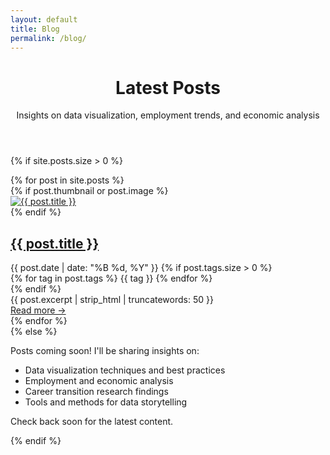```yaml
---
layout: default
title: Blog
permalink: /blog/
---
```


<div class="blog">
  <header class="page-header">
    <h1>Latest Posts</h1>
    <p>Insights on data visualization, employment trends, and economic analysis</p>
  </header>

  {% if site.posts.size > 0 %}
    <div class="post-list">
      {% for post in site.posts %}
        <article class="post-preview card">
          {% if post.thumbnail or post.image %}
            <div class="post-thumbnail">
              <a href="{{ post.url | relative_url }}">
                <img src="{{ post.thumbnail | default: post.image }}" alt="{{ post.title }}" loading="lazy">
              </a>
            </div>
          {% endif %}
          <div class="post-content card__body">
            <h2 class="card__title"><a href="{{ post.url | relative_url }}">{{ post.title }}</a></h2>
            <div class="post-meta card__meta">
              <time datetime="{{ post.date | date_to_xmlschema }}">
                {{ post.date | date: "%B %d, %Y" }}
              </time>
              {% if post.tags.size > 0 %}
                <div class="post-tags">
                  {% for tag in post.tags %}
                    <span class="tag">{{ tag }}</span>
                  {% endfor %}
                </div>
              {% endif %}
            </div>
            <div class="post-excerpt card__excerpt">
              {{ post.excerpt | strip_html | truncatewords: 50 }}
            </div>
            <div class="card__actions">
              <a href="{{ post.url | relative_url }}" class="read-more btn btn-primary">Read more →</a>
            </div>
          </div>
        </article>
      {% endfor %}
    </div>
  {% else %}
    <div class="no-posts">
      <p>Posts coming soon! I'll be sharing insights on:</p>
      <ul>
        <li>Data visualization techniques and best practices</li>
        <li>Employment and economic analysis</li>
        <li>Career transition research findings</li>
        <li>Tools and methods for data storytelling</li>
      </ul>
      <p>Check back soon for the latest content.</p>
    </div>
  {% endif %}
</div>
